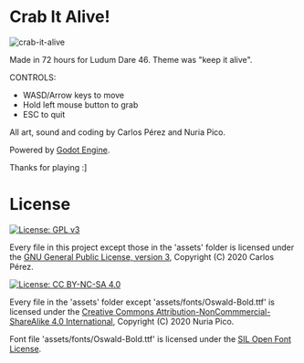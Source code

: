 # Crab It Alive!

![crab-it-alive](https://github.com/user-attachments/assets/5c579ce5-b1a3-42e1-b8b8-81736642071e)

Made in 72 hours for Ludum Dare 46. Theme was "keep it alive".

CONTROLS:
* WASD/Arrow keys to move
* Hold left mouse button to grab
* ESC to quit

All art, sound and coding by Carlos Pérez and Nuria Pico.

Powered by [Godot Engine](https://github.com/godotengine/godot).

Thanks for playing :]

# License

[![License: GPL v3](https://img.shields.io/badge/License-GPL%20v3-blue.svg)](https://www.gnu.org/licenses/gpl-3.0)

Every file in this project except those in the 'assets' folder is licensed under the [GNU General Public License, version 3](https://www.gnu.org/licenses/gpl-3.0), Copyright (C) 2020 Carlos Pérez.


[![License: CC BY-NC-SA 4.0](https://img.shields.io/badge/License-CC%20BY--NC--SA%204.0-lightgrey.svg)](https://creativecommons.org/licenses/by-nc-sa/4.0/)

Every file in the 'assets' folder except 'assets/fonts/Oswald-Bold.ttf' is licensed under the [Creative Commons Attribution-NonCommmercial-ShareAlike 4.0 International](https://creativecommons.org/licenses/by-nc-sa/4.0/), Copyright (C) 2020 Nuria Pico.

Font file 'assets/fonts/Oswald-Bold.ttf' is licensed under the [SIL Open Font License](https://www.fontsquirrel.com/license/oswald).
